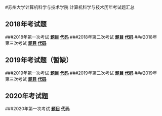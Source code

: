 #苏州大学计算机科学与技术学院 计算机科学与技术历年考试题汇总
## 2018年考试题
###2018年第一次考试 **[题目](2018-1/Python2018-1.pdf) [代码](2018-1/2018-1.py)**
###2018年第二次考试 **[题目](2018-2/Python2018-2.pdf) [代码](2018-2/2018-2.py)**
###2018年第三次考试 **[题目](2018-3/Python2018-3.pdf) [代码](2018-3/2018-3.py)**
## 2019年考试题（暂缺）
###2019年第一次考试 **[题目](2019-1/Python2019-1.pdf) [代码](2019-1/2019-1.py)**
###2019年第二次考试 **[题目](2019-2/Python2019-2.pdf) [代码](2019-2/2019-2.py)**
###2019年第三次考试 **[题目](2019-3/Python2019-3.pdf) [代码](2019-3/2019-3.py)**
## 2020年考试题
###2020年第一次考试 **[题目](2020-1/Python2020-1.pdf) [代码](2020-1/2020-1.py)**